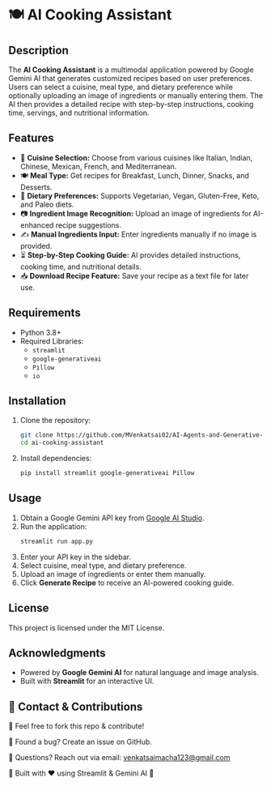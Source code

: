 # 🍽️ AI Cooking Assistant

## Description
The **AI Cooking Assistant** is a multimodal application powered by Google Gemini AI that generates customized recipes based on user preferences. Users can select a cuisine, meal type, and dietary preference while optionally uploading an image of ingredients or manually entering them. The AI then provides a detailed recipe with step-by-step instructions, cooking time, servings, and nutritional information.

## Features
- 📌 **Cuisine Selection:** Choose from various cuisines like Italian, Indian, Chinese, Mexican, French, and Mediterranean.
- 🍽️ **Meal Type:** Get recipes for Breakfast, Lunch, Dinner, Snacks, and Desserts.
- 🥗 **Dietary Preferences:** Supports Vegetarian, Vegan, Gluten-Free, Keto, and Paleo diets.
- 📷 **Ingredient Image Recognition:** Upload an image of ingredients for AI-enhanced recipe suggestions.
- ✍️ **Manual Ingredients Input:** Enter ingredients manually if no image is provided.
- ⏳ **Step-by-Step Cooking Guide:** AI provides detailed instructions, cooking time, and nutritional details.
- 📥 **Download Recipe Feature:** Save your recipe as a text file for later use.

## Requirements
- Python 3.8+
- Required Libraries:
  - `streamlit`
  - `google-generativeai`
  - `Pillow`
  - `io`

## Installation
1. Clone the repository:
   ```sh
   git clone https://github.com/MVenkatsai02/AI-Agents-and-Generative-AI-Models/tree/main/Gemini/CookingAssistant
   cd ai-cooking-assistant
   ```
2. Install dependencies:
   ```sh
   pip install streamlit google-generativeai Pillow
   ```

## Usage
1. Obtain a Google Gemini API key from [Google AI Studio](https://aistudio.google.com/app/apikey).
2. Run the application:
   ```sh
   streamlit run app.py
   ```
3. Enter your API key in the sidebar.
4. Select cuisine, meal type, and dietary preference.
5. Upload an image of ingredients or enter them manually.
6. Click **Generate Recipe** to receive an AI-powered cooking guide.

## License
This project is licensed under the MIT License.

## Acknowledgments
- Powered by **Google Gemini AI** for natural language and image analysis.
- Built with **Streamlit** for an interactive UI.

## 📩 Contact & Contributions

🔹 Feel free to fork this repo & contribute!

🔹 Found a bug? Create an issue on GitHub.

🔹 Questions? Reach out via email: venkatsaimacha123@gmail.com

🚀 Built with ❤️ using Streamlit & Gemini AI 🚀
